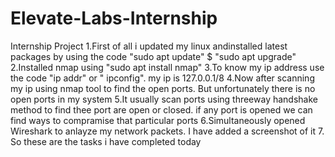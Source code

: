 # Elevate-Labs-Internship
Internship Project
1.First of  all i updated my linux andinstalled latest packages by using the code "sudo apt update" $ "sudo apt upgrade"
2.Installed nmap using "sudo apt install nmap"
3.To know my ip address use the code "ip addr" or " ipconfig". my ip is 127.0.0.1/8
4.Now after scanning my ip using nmap  tool to find the open ports. But unfortunately there is no open ports in my system
5.It usually scan ports using threeway handshake method to find thee port are open or closed. if any port is opened we can find ways to compramise that particular ports 
6.Simultaneously opened Wireshark to anlayze my network packets. I have added a screenshot of it 
7. So these are the tasks i have completed today
